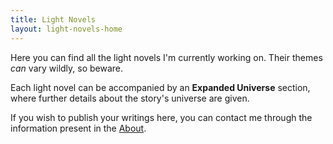 ```yaml
---
title: Light Novels
layout: light-novels-home
---
```


Here you can find all the light novels I'm currently working on. Their themes *can* vary wildly, so beware.

Each light novel can be accompanied by an **Expanded Universe** section, where further details about the story's universe are given.

If you wish to publish your writings here, you can contact me through the information present in the [About]({site.baseurl}/about/).

<!--
Each light novel will have it's own "World Building section", which will constantly be improved upon, which will define
the rules under which each the novel's world operates.

These can also be seen as an expansion to the story itself, or added lore to the world, which does not significantly affect the overall story or characters,
comparable to what characters in the story would see in a library in their world.

The purpose of that section, if existent, is to allow the story's universe to be expanded upon, without having to force that information through needless expositional
dialogue for a mere curiosity.

For example, you could see this in a story:

> The great Antioch was the saviour of Antiochland

As anecdotal as the example may be, Antioch and Antiochland do not have a significant role in the story, and will not be present in it (except maybe some references, like in the example),
but will probably make their way into the world building section. -->

